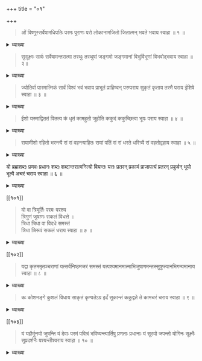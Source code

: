 +++
title = "०१"

+++


> ओं विष्णुस्सर्वेषामधिपतिः परमः पुराणः परो लोकानामजितो जितात्मन् भवते भवाय स्वाहा ॥ १ ॥

<details><summary>व्याख्या</summary>

> यः सर्वलोकैरपि वन्दनीयः स्मृतिं शुभां यच्छति यो नराणाम् ।  
तस्मै नमो यः कुलदैवतं नरः स राघवो मे हृदि सन्निधत्ताम् ॥  
श्रीलक्ष्मीवल्लभाद्यां तां विखनोमुनिमध्यमाम् ।  
अस्मदाचार्यपर्यन्तां वन्दे गुरुपरम्पराम् ॥  
श्रीविष्णुमानसाज्जातो विष्ण्वागमविशारदः ।  
तं वन्दे सूत्रकर्तारं वैष्णवं विखनोमुनिम् ॥ 

व्याप्नोतीति विष्णुः सर्वव्यापक इत्यर्थः ॥ 

> यच्च किञ्चिज्जगत्सर्वं दृश्यते श्रूयतेऽपि वा ।  
अन्तर्बहिश्च तत्सर्वं व्याप्य नारायणः स्थितः ॥ 

इति श्रुतेः । "विश्वव्यापनशीलत्वाद्विष्णुरित्युच्यते" बुधैः ॥ इति ॥
नन्वादौ तावत् परंब्रह्मपरंज्योतिः परंतत्त्वपरमात्मादिशब्दा विद्यन्ते । चत्वारः [[??]] पारमात्मिकं भवति ।

> उपक्रमोपसंहारावभ्यासोऽपूर्वताफलम् ।  
अर्थवादोपपत्ती च लिङ्गं तात्पर्यनिर्णये ॥

इति वचनात् त्रयाणां पारमात्मिकत्वमिति चेदुच्यते ॥

> अष्टाक्षरश्च यो मन्त्रो द्वादशाक्षर एव च ।  
षडक्षरश्च यो मन्त्रो विष्णोरमिततेजसः ॥
>
> [[८६]]
> 
> एते मन्त्राः प्रधानास्तु वैदिकाः प्रणवैर्युताः ।  
प्रणवेन विहीनास्तु तान्त्रिका एव कीर्तिताः ॥ 

इति भगवन्मन्त्रेष्वव्यापकमन्त्रापेक्षया व्यापकमन्त्राः प्रधानाः । व्यापकमन्त्रेषु च अष्टाक्षरषडक्षरौ । अष्टाक्षरेण प्रतिपाद्यो नारायणः । षडक्षरेण प्रतिपाद्यो विष्णुः । प्रधानभूतनारायणविष्णुशब्दाभ्यां वासुदेवादिशब्दैश्च उत्तरत्र प्रतिपाद्यैः परंब्रह्मपरंज्योतिः परंतत्त्वपरमात्मादिशब्दैः पर्यायवाचकैश्च क्रियाकाण्डत्वाद्दुःखित एव विष्णुशब्दप्रयोगः ॥ 
किञ्च – “विष्णोरंशस्तु पुरुषः" इति दैविकव्यूहभूतस्य पुरुषस्य मानुषव्यूहभूतस्य वासुदेवस्य मूलभूतत्वाद्विष्णुशब्दग्रहणम् । यद्वा - सर्वमन्त्रा अपि परंब्रह्मपरंज्योतिःपरंतत्त्वपरमात्मादिशब्दप्रयोगात् अद्वारकत्वेन सद्वारकत्वेन भगवल्लीलाप्रतिपादकत्वात् भगवत्प्रादुर्भावाविर्भावलीलाप्रतिपादकत्वाद्वा सर्वेषामधिपतिः सर्वेषां ब्रह्मरुद्रादीनां नित्यमुक्ता...... सर्वशब्दस्य सङ्कोचाभावात् ..... चेतनाचेतनवर्गाणामण्डाद्बहिर्भूतानामप्यधिपतिनि.... “पतिं विश्वस्यात्मेश्वरम्" इति श्रुतेः ॥ 

श्वेताश्वतरे- 

> पतिं पतीनां परमं परस्ताद्विदाम देवं भुवनेशमीड्यम् ।  
ब्रह्मादिदेवसङ्घेषु स एव पुरुषोत्तमः ।  
स्त्रीप्रायमितरत् सर्वं जगद्ब्रह्मपुरस्सरम् ॥ इति ।

परमः परि.. मास्सेति परमः समाभ्यधिकरहितः । यद्वा उत्कृष्टः 
पुराणः अनादिः परो लोकानाम् ।

> एकतो वा जगत्सर्वमेकतो वा जनार्दनः ।  
सारतो जगतः कृत्स्यादतिरिक्तो जनार्दनः ॥ इति ॥ 
 
[[८७]]

अजितः जेतुमशक्यः ब्रह्मरुद्रादिभिर्देवदानवयक्षराक्षसादिभिः रहितः इत्यर्थः ।

यद्वा - 

> यतो वाचो निवर्तन्ते अप्राप्य मनसा सह ।  
इति श्रुतेरवाङ्मनसो गोचरत्वात् योगिभिरप्यजितः ॥

नारसिंहपुराणे - 

> हिरण्यकशिपोस्त्रस्तान् सेन्द्रान् देवान् बृहस्पतिः ।  
क्षीरोदस्यान्तरं गत्वा स्तूयतां तत्र केशवः ॥  
युष्माभिः संस्तुतो विष्णुः प्रसन्नो भवति क्षणात् ॥

इत्यारभ्य हिरण्यवधानन्तरम् । 

> तस्य कोपाभिभूतस्य नृसिंहस्य जगत्पतेः ।  
दृष्ट्वा भयानकं रूपं तत्रसुर्देवदानवाः ॥

इत्यारभ्य शरभनिर्माणादिकं प्रतिपाद्यते । ततस्तस्य भवानीश ....ण्डस्थानमयाचत । 

> पृष्ठभागे चतुर्वक्त्रं तस्य रुद्रो न्यवेशयत् ।  
सोमसूर्यौ नयनयोर्मारुतं पक्षयोर्द्वयोः ॥  
पादेषु भूचरान् सर्वान् शिवस्तस्य न्यवेशयत् ।  
एवं निर्माय शरभं भवः प्रमथनायकः ॥  
ससर्ज नरसिंहं तं समुद्दिश्य भयानकम् ।  
ततः क्षणेन शरभो नादपूरितदिङ्मुखः ॥  
अभ्याशमगमद्विष्णोः निनदन्भैरवस्वनम् ।  
तमभ्याशगतं दृष्ट्वा नृसिंहः शरभं रुषा ।  
जघान निशितैरुग्रैस्तीक्ष्णैर्नखवरायुधैः ॥ 
>
> [[८८]]
>
> निहते शरभे तस्मिन् रौद्रे मधुनिघातिना ।  
तुष्टुवुः पुण्डरीकाक्षं देवा देवर्षयस्तथा ॥ 

इति ॥ भवाय रुद्राय अजितः जितार्तभक्तैः जितात्मन्, "अहं भक्तपराधीनो ह्यस्वतन्त्र इव द्विजः" ॥ इति वचनात्, "भक्त्या त्वनन्यया शक्य अहमेवंविधोऽर्जुन" । इति भगवद्वचनाच्च । 

यद्वा – परशुराममन्तरत्वात् रामभद्रेण जितात्मन् । यद्वा - स्वभक्तस्य भीष्मस्य प्रतिज्ञापरिपालनार्थं जगद्रक्षणार्थं च भवाय उत्पन्नाय भवते तुभ्यं स्वाहा । 
 
"स्वाहास्वधावषड्वौषण्णमःपर्यायवाचकाः" । 

भारते -

> ओमिति ब्रह्मणो योनिर्नमः स्वाहास्वधावषट् ।  
यस्यैतानि प्रयुज्यन्ते यथाशक्ति कृतान्यपि ॥  
न तस्य त्रिषु लोकेषु परं लोकेषु संविदुः ।  
इति वेदा वदन्ति स्म वृद्धाश्च परमर्षयः ॥  
स्वधा नम इति.... वषट्कारोति[[??]] च [?] ।  
नमःशब्दप्रधानाद्वा स्वाहाशब्द इवेति तु ॥

स्वाहाशब्दे नमः शब्दः प्रतिपादितः । अनेन प्रपत्तिः प्रतिपादिता ॥ 

> लक्ष्म्या सह हृषीकेशो देव्या कारुण्यरूपया ।  
रक्षकः सर्वसिद्धान्ते वेदान्तेषु च गीयते ॥  
लक्ष्मीं महीं च शेषं हि विभूतिमुभयात्मिकाम् ॥ 

“अस्येशाना जगतो विष्णुपत्नी", 

[[८९]]

"लक्ष्मीविशिष्ट एवैकः प्रपत्तव्य इहोदितः" ॥ इति ॥ लक्ष्मीविशिष्ट एव प्रपत्तव्य इत्यभिप्रायेणादौ विष्णुशब्दः । एतत्सर्वमेकादशानुवाके विस्तरेणोच्यते ॥ १ ॥ 

</details>

> सुसूक्ष्मः सार्वः सर्वेषामन्तरात्मा तस्थुः तस्थुषां जङ्गमो जङ्गमानां विभुर्विभूणां विभवोद्भवाय स्वाहा ॥ २॥ 

<details><summary>व्याख्या</summary>

> अजडं स्वात्मसंबोधि नित्यं सर्वावगाहि यत् ।  
ज्ञानं नाम गुणं प्राहुः प्रथमं गुणचिन्तकाः ॥  
स्वरूपं ब्रह्मणस्तच्च गुणश्च परिगीयते ।  
जगत्प्रकृतिभावो यः सा शक्तिः परिकीर्तिता ॥  
श्रमहानिस्तु या तस्य सततं कुर्वतो जगत् ।  
बलं नाम गुणस्तस्य कथितो गुणचिन्तकैः ॥  
कर्तृत्वं नाम यत्तस्य स्वातन्त्र्यं परिबृंहितम् ।  
ऐश्वर्यं नाम तत्प्रोक्तं गुणतत्त्वार्थचिन्तकैः ॥  
तस्यापादानभावेऽपि विकारविरहे हि यः ।  
वीर्यं नाम गुणस्यायमच्युतस्यापराह्वयः ।  
सहकार्यमपेक्ष्यं यत् तत्तैजसमुदाहृतम् ॥ 

इति ॥ 
ज्ञानादिषाड्गुण्यसम्पूर्णं नानाव्यूहैकहेतुकं लक्ष्मीलक्षणसंयुक्तम् । “सत्यं ज्ञानमनन्तं ब्रह्म" इति श्रुतेः । निरुपाधिकसत्तायोगत्वं सत्यत्वं नित्यासङ्कुचितज्ञानैकाकारत्वं ज्ञानत्वं कालतो वस्तुतो देशतश्चापरिच्छिन्नत्वमनन्तत्वमिति ब्रह्मस्वरूपशोधकवाक्यप्रतिपन्नसत्त्वादिविशिष्टम् । 
श्रीविष्णुपुराणे- 

> सम्भर्तेति तथा भर्ता भकारोऽर्थद्वयान्वितः ।  
नेता गमयिता स्रष्टा गकारार्थस्तथा मुने ॥ 
>
> [[९०]]
>
> ऐश्वर्यस्य समग्रस्य वीर्यस्य यशसः श्रियः ।  
ज्ञानवैराग्ययोश्चैव षण्णां भग इतीरणा ॥  
वसन्ति तत्र भूतानि भूतात्मन्यखिलात्मनि ।  
स च सर्वेषु भूतेषु वकारार्थस्तथा मुने ॥  
ज्ञानशक्तिबलैश्वर्यवीर्यतेजांस्यशेषतः ।  
भगवच्छब्दवाच्यानि विना हेयैर्गुणादिभिः ॥  
एवमेव महाभाग मैत्रेय भगवानिति ।  
परमब्रह्मभूतस्य वासुदेवस्य नान्यथा ।  
शब्दोऽयं सोपचारेण ह्यन्यत्र ह्युपचारतः ॥ इति ॥

भगवच्छब्दशब्दितमित्यादिगुणविशिष्टं परं ब्रह्म विष्णुरेवेति विज्ञाप[नेन] सुसूक्ष्म इत्युक्तम् । 
श्रीवैखानसे तर्ककाण्डे ब्रह्मचिन्ताध्यायेऽभिहितम् - 

> आपः पृथिव्या सूक्ष्मास्तु तेभ्यस्तेजस्ततोऽनिलः ।  
तस्मादाकाशमेतस्मात्तन्मात्राणि मनीषिणः ॥  
तेभ्यः सूक्ष्मो ह्यहङ्कारस्त्रिधाभूय व्यवस्थितः ।  
तस्मान्महान् त्रिधा भूतो बुद्धिलक्षणलक्षितः ॥  
तस्मात्तु मूलप्रकृतिरव्यूढगुणबृंहिता ।  
ततो व्यष्टिसमष्ट्याख्यो जीवः सूक्ष्मतरः स्मृतः ॥  
ततो व्योमपदं विष्णोः स्थानमानन्दपूरितम् ।  
तस्मात्तत्पञ्चशक्तिस्थं पञ्चोपनिषदात्मकम् ॥  
पञ्चमूर्तिविभेदेन विभिन्नं विश्वतोमुखम् ।  
आभूतसम्प्लवस्थानं स्वरूपं चिद्धनं परम् ॥ 
> 
> [[९१]]
> 
> विष्णोरकुण्ठवीर्यस्य नानाव्यूहैकहेतुकृत् ।  
ततः षड्गुणसम्पूर्णं लक्ष्मीलक्षणसंयुतम् ॥  
सत्यं ज्ञानमनन्ताख्यं भगवच्छब्दशब्दितम् ।  
सूक्ष्मात्सूक्ष्ममिति ख्यातं स्वरूपं रूपवर्जितम् ॥  
जातिक्रियादिरहितं सरूपं गुणसङ्गतम् ।  
सूक्ष्मात्सूक्ष्ममवाप्नोति परंब्रह्मेदमव्ययम् ॥ 

इति ॥ सार्वः “सर्वं खल्विदं ब्रह्म" इत्यादिश्रुतिसिद्धम् । 
"आत्मा बुद्धौ धृतौ जीवे स्वभावे परमात्मनि" ॥ इति ॥
सर्वेषामन्तरात्मा ब्रह्मरुद्रादीनामन्तरात्मा । "अन्तः प्रविष्टः शास्ता जनानाँ सर्वात्मा” इति श्रुतेः, “यस्त्वात्मा शरीरं यस्य पृथिवी शरीरम्" इत्यादिश्रुतेश्च । तस्थुः तस्थुषां स्थावराणां मध्ये अतिशयेन तथा परभूतः "मेरुः शिखरिणामहम्" इति भगवद्वचनात् । जङ्गमो जङ्गमानां जङ्गमेष्वप्यतिशयं जङ्गमभूतः । यद्वा शक्तिप्रदः । विभुर्विभूणाम् आकाशादीनामपि । तथा विभवोद्भवाय एवं तस्य परमात्मन उद्भवः प्रादुर्भावः अवतारादिषु -

> यस्यावताररूपाणि समर्चन्ति दिवौकसः ।  
अपश्यन्तः परं भावं नमस्तस्मै परात्मने ॥ इति ॥ 

एवमवतारादिषु प्रादुर्भावः -

> न ह्यस्य जन्मनो हेतुः कर्मणो वा महीपते ।  
आत्ममायां विनेशस्य परस्य स्रष्टुरात्मनः ॥ 

रामायणे - 

> स हि देवैरुदीर्णस्य रावणस्य वधार्थिभिः ॥  
अर्थितो मानुषे लोके जज्ञे विष्णुः सनातनः ॥ 

इति ॥ 
 
[[९२]]

तस्मै दिशं प्रतिपाद्य ज्योतिर्मयानि सर्वाण्यपि पारमात्मिकान्येवेति प्रतिपादयति ॥ २ ॥ 

</details>

> ज्योतिर्वा पारमात्मिकं सार्वं विश्वं भवं भवाय प्राभूतं प्राहिण्वन् परम्पराय सुकृतं कृताय तस्मै पराय ईशिषे स्वाहा ॥ ३ ॥ 

<details><summary>व्याख्या</summary>

> सूर्यचन्द्रामयादिषु स्थितं ज्योतिः पारमात्मिकम् ।  
यदादित्यगतं तेजो जगद्भासयतेऽखिलम् ।  
यच्चन्द्रमसि यच्चाग्नौ तत्तेजो विद्धि मामकम् ॥ इति ॥ 

> ज्योतींषि विष्णुर्भुवनानि विष्णुना  
सर्वाणि विष्णुर्गिरयो दिशश्च । 
नद्यः समुद्राश्च स एव सर्वं 
यदस्ति यन्नास्ति च विप्रवर्यः ॥ इति ॥

नक्षत्राणि च विश्वलोकं साव विश्वं सर्वलोकसंज्योतिः । पारमात्मिकं "अथ यदतः परो दिवो ज्योतिर्दीप्यते", "विश्वतः पृष्ठेषु सर्वतः पृष्ठेष्वनुत्तमेषु” इत्यादिश्रुतिसिद्धम् । "एक एव रुद्रो न द्वितीयाय तस्थे" 

> यो देवानां प्रभवश्चोद्भवश्च विश्वाधिपो रुद्रो महर्षिः ।  
हिरण्यगर्भं जनयामास पूर्वं स नो बुद्ध्या शुभया संयुनक्तु ॥ 

इति श्रुतिषु श्रूयमाणत्वात् । विश्वाधिपस्य रुद्रस्य जननं कथमुपपद्यत इति शङ्कायां तद्वा श्रुत्यर्थं भवशव्दः भवाय रुद्राय प्राभूतं प्रभूतं बहुविधमित्यर्थः । परं भवमुत्पत्तिं प्राहिण्वन् प्रायच्छन् । “नारायणाद्रुद्रो जायते" इत्यादिश्रुतिभ्यः “ललाटात्क्रोधजो रुद्रो जायते" इत्यादि । 

> ब्रह्मणो चै ललाटाच्च ततो देवस्य वै द्विज ।  
क्रोधाविष्टस्य संजज्ञे रुद्रः संहारकारकः ॥ इति ॥ 
 
[[९३]]

"अष्टौ वसव एकादश रुद्रा:", "सहस्राणि सहस्रशो ये रुद्राः" इति श्रुत्यन्तरेषु श्रूयमाणत्वात् पारमात्मिकोपनिषदि च प्राभूतं प्राहिण्वन्नित्युक्तम् । अनेनैकत्वनिवृत्तिः । अस्य मन्त्रस्य परम्पराय इत्यारभ्य ईशो यस्मादित्यत्रान्वयः । सुकृतं कृताय तस्मै पराय ईशिषे ॥ ३ ॥

</details>

> ईशो यस्माद्विततं वितत्य कं धृतं कामहुतो जुहोति ककुदं ककुच्छित्वा भूयः पराय स्वाहा ॥ ४ ॥

<details><summary>व्याख्या</summary>

ईशः रुद्रः यस्मात् सागराणामुज्जीवनकारणात् विततं विस्तृतं धृतं शिरसा धृतं कं गङ्गाजलं वितत्य भूमौ विस्तार्य सुकृताय कृतवते वरमनं विश्वं भवं भवाय प्राभूतं प्राहिण्वन् परम्पराय सुकृतं कुताय तस्मै पराय परं कामहुतः कामदाहको रुद्रः ककुदं श्रेष्ठः दक्षः ककुच्छित्वा जुहोति अग्नौ प्रक्षिप्तवान् । भूयः पुनरपि पराय विभक्तिव्यत्ययः ब्रह्मणः शिरश्छित्वा प्रक्षिप्तवान् । एवम्भूताय रुद्राय सुकृतं कृताय ईशिषे समर्थाय तुभ्यम् इत्यर्थः । 

अयमेवार्थो मात्स्ये - 

> ततः क्रोधपरीतेन संरक्तनयनेन च ।  
वामाङ्गुष्ठनखाग्रेण छिन्नं तस्य शिरो मया ॥ 

ब्रह्मा - 

> यस्मादनपराद्धस्य शिरश्छिन्नं त्वया मम ।  
तस्माच्छापसमायुक्तः कपाली त्वं भविष्यसि ॥  
ब्रह्महत्याकुलो भूत्वा चरन् तीर्थानि भूतले ।  
ततोऽहं गतवान्देवि हिमवन्तं शिलोच्चयम् ॥  
तत्र नारायणः श्रीमान् मया भिक्षां प्रयाचितः ।  
ततस्तेन स्वकं पार्श्वं नखाग्रेण विदारितम् ॥ 
>
> [[९४]]
>
> स्रवतो महती धारा तस्य रक्तस्य निःसृता ।  
विष्णुप्रसादात्सुश्रोणि कपालं तत्सहस्रधा ।  
स्फुटितं बहुधा जातं स्वप्नलब्धं धनं यथा ॥ 

विष्णुधर्मे — 

> अच्युतानन्तगोविन्दमन्त्रमानुष्टुभं परम् ।  
ॐ नमः सम्पुटीकृत्य जपन् विषधरो हरः ॥  
यन्नजीर्णं च गरलं कण्ठे स्तब्धं कपालिनः ।  
अन्तरात्मधृतस्तस्य हृदये गरुडध्वजः ॥ 

इति ॥ 

> मैत्रलोके भक्ष्यमाणे तथा मातृगणेन वै ।  
नृसिंहमूर्तिदेवेशं प्रदद्याद्भगवान् शिवः ॥ 

इति ॥ 

वराहे - 

> प्रागितिहासेऽगस्त्यं प्रति रुद्रः --- ब्रह्माणं च पुरा सृष्टः पुण्डरीकाक्षः रुद्रेण दृष्टः । कस्त्वमिति प्रोक्तः सृज इति प्रजाः । 
"अविज्ञातासमर्थोऽहं निमग्नः सलिले द्विजः" ।

इत्यारभ्य जलमध्ये कालमेघसङ्काशः पुण्डरीकाक्षः रुद्रेण दृष्टः 
कस्त्वमिति पृष्टस्य वचनम् - 

> अहं नारायणो देवो जलशायी सनातनः ।  
दिव्यं चक्षुर्भवतु ते तेन व ... यत्नतः ॥  
एवमुक्तस्तदा तेन यावत्तस्याप्यहं तनुः ।  
तावदङ्गुष्ठमात्रं तु ज्वलद्भास्करतेजसम् ॥  
तमेवाहं प्रपश्यामि तस्य नाभौ तु पङ्कजम् ।  
ब्रह्माणं तत्र पश्यामि ह्यात्मानं च तदङ्कतः ॥ 
 
[[९५]] 

इत्यारभ्य रुद्रेणानन्तरं [?] विष्णुः - 

> सर्वज्ञस्त्वं न सन्देहो ज्ञानराशिः सनातनः ।  
देवानां च परः पूज्यः सर्वदा त्वं भविष्यसि ॥  
एवमुक्तः पुनर्वाक्यमुवाचोमापतिस्तथा ।  
अन्यद्देहि वरं देव प्रसिद्धं सर्वजन्तुषु ॥  
मर्त्यो भूत्वा भवानेव मामाराधय केशव ।  
मां वहस्व च देवेशं वरं मत्तो गृहाण च ।  
येनाहं सर्वदेवानां पूज्यात्पूज्यतरोऽभवम् ॥ 

विष्णुः - 

> देवकार्यावतारेषु मानुषत्वमुपागतः ।  
त्वामेवाराधयिष्यामि त्वं च मे वरदो भव ॥  
यत्त्वयोक्तं वहस्वेति देवदेव उमापते ।  
सोऽहं नमामि देव त्वां मेघो भूत्वा शतं समाः ॥  
एवमेव हरिर्देवः सर्वेशः सर्वभावनः ।  
वरदोऽभूत्ततो मह्यं तेनाहं दैवतैर्नतः ॥ 

इत्यादि ॥
पुराणसङ्ग्रहे - 

> अङ्गुष्ठाग्रविनिर्भिण्णादण्डकोशात्स्रवज्जलम् ।  
विष्णोरादाय चार्घ्यं वै ददौ तस्मै चतुर्मुखः ॥  
तत्पादशौचविमलं तोयमासीत्सरिद्वरा ।  
पुण्या त्रिपथगङ्गा यां दधार शिरसा स्वयम् ॥ 

ईश्वरसंहितायाम् — 

> पुरा त्रिभुवनाक्रान्तं हरिणा बलिवन्धने । 
मम लोके पदं प्राप्तं दृष्ट्टा विष्णोर्महात्मनः ॥ 
> 
> [[९६]]
>
> पाद्यं दत्तं मया पुत्र कमण्डलुजलेन वै ।  
कमण्डलुजलं स्वल्पं कृतमन्तर्गतं हि तत् ॥  
धर्मे समीपतो दृष्ट्वा . . चोक्तं जलं भव ।  
द्रवीभूतस्तथा धर्मो हरिभक्त्या महामुने ॥  
गृहीत्वा धर्मपानीयं पादं नाथस्य तुष्टये ।  
क्षालितं परया भक्त्या पाद्यार्घ्यादिभिरर्चितः ॥  
तदम्बु पतितं दृष्ट्वा दधार शिरसा हरः ।  
पावनार्थं जटामध्ये योग्योऽस्मीत्यवधारणात् ।  
वर्षायुतानथ बहून् न मुमोच तथा हरः ॥ 

श्रुतिरपि - 

> ये मरुतामर्चयन्ति रुद्रं यत्तेजनी चारुदन्तं पदं यद्विष्णोरुपमं निधाय तेन पासि गुह्यं गोनाम् 

इतीयं श्रुतिः त्रिविक्रमावतारमुद्दिश्य गङ्गाविषयत्वेन श्रूयत इति केचिद्वदन्ति । ब्रह्मरुद्रादीनामपि वरप्रदानादिषु समर्थतेत्यर्थः ॥ ४ ॥

</details>

> रायामीशो रहितो भरन्त्यै रां रां वहन्त्याहितः रायां पतिं रां रां धरते धरित्र्यै रां वहतोद्वहाय स्वाहा ॥ ५ ॥ 

<details><summary>व्याख्या</summary>

रायां "रै ऐश्वर्ये" इति धातुसिद्वैश्वर्यवाचकरैशव्दाभिहितानामैश्वर्याणाम् ईशः तद्भोगार्हः परमतमः प्रभुः रहितः ताभिरैश्वर्यैर्विहीनः चतुर्दशाब्दप्रमाणवनवासहेतुकपितृवाक्यपरिपालनद्वारा समस्तैश्वर्यरहित इत्यर्थः । रां सकलप्राणिपोषकां रां भूमिं प्रति वहन्त्या आत्मसौशील्यानुकूलप्रभुसेवां वाञ्छन्त्या अतिभक्तिभरसहितभरतोपयुजा सकलप्रजया भरन्त्यै सकलप्राणिसंरक्षणमाप प्रक्रियायै रां आहितः भूमिं प्रति तत्प्राप्तिं प्रति यः वनवासात्पुरमागच्छेति महाभक्तिपुरस्कृतप्रयत्नेन प्रार्थितः यः रायां पतिं 
 
[[९७]]

प्रसिद्धक्षत्रियधर्मरूपाणामैश्वर्याणां पतिम् अत्र विभक्तिव्यत्ययश्छान्दसः । "बहुलं छन्दसि" इत्यत्र बहुलग्रहणादतः पतिः प्रतिष्ठापक इत्यर्थः । यः रां स्वीयपठनश्रवणधारणानुष्ठानैः परिपावयित्रीं सकललोकान् रां रावयति समस्तदुरितातिगा ऋग्यजुस्सामात्मिका श्रुतिः तां धरते तत्प्रतिपाद्यत्वेन प्रतिष्ठां धत्ते । प्रतिपाद्यमाहात्म्य इत्यर्थः । यः पुनरपि चतुर्दशाब्दसङ्कल्पितवनवासप्रतिज्ञानिवृत्त्यनन्तरं धरित्र्यै श्रीमदयोध्याभूमिप्राप्त्यै हेतुभूतां रां सकललोकपावनहेतुभूतश्रीरामायणकथारूपिणीं कीर्तिसम्पत्तिं वहतः वहते । अत्रापि विभक्तिव्यत्ययश्छान्दसः । उद्वहाय अवतारविशेषेऽपि परमपावनशक्तिवहाय श्रीरामस्वरूपाय परमात्मने स्वाहा नम इति सूत्रार्थः ॥ ५ ॥

</details>

यो ब्रह्मशब्दः प्रणवः प्रधानः शब्दः शब्दान्तरात्मनित्यो वियन्तः यत्तः प्रतरन् प्रकामं प्राजापत्यं प्रतरन् प्रकुर्वन् भूयो 
भूत्यै अचरं चराय स्वाहा ॥ ६ ॥ 

<details><summary>व्याख्या</summary>

उत्तरप्रतिपाद्यमानायाः न्यासविद्यायाः प्रधानभूतप्रणवस्वरूपप्रतिपादनमुखेन न्यासविद्याफलं च प्रतिपादयति —– यो ब्रह्मशब्द इत्यादिना । यो ब्रह्मशब्दवाच्यप्रणवः । "ओमिति ब्रह्म" इति श्रुतिः । तस्य प्रधानोऽयं शब्दः शब्दान्तरात्मशब्दबुद्धिकर्मणां त्रित्रिक्षणावस्थायित्वात् शब्दनाशेऽपि परमात्मनो नाशाभावात् नित्य इत्युक्तम् । 

कठवल्लिकोपनिषदि- 

> सर्वे वेदा यत्पदमामनन्ति तपांसि सर्वाणि च यद्वदन्ति ।  
यदिच्छन्तो ब्रह्मचर्यं चरन्ति तत्ते पदं सङ्ग्रहेण ब्रवीम्योमित्येतत् ॥  
एतद्ध्येवाक्षरं ब्रह्म ह्येतदेवाक्षरं परम् ।  
एतद्ध्येवाक्षरं ज्ञात्वा यो यदिच्छति तस्य तत् ॥ 
>
> [[९८]]
> 
> एतदालम्बनं श्रेष्ठमेतदालम्बनं परम् ।  
एतदालम्बनं ज्ञात्वा ब्रह्मलोके महीयते ॥ 

इति ॥ 

> विज्ञानसारथिर्यस्तु मनः प्रग्रहवान्नरः ।  
सोऽध्वनः पारमाप्नोति तद्विष्णोः परमं पदम् ॥  
अकारेणोच्यते विष्णुः सर्वलोकेश्वरो हरिः ।  
उद्धृता विष्णुना लक्ष्मीरुकारेण तथोच्यते ।  
मकारस्तु तयोर्दास इति प्रणवलक्षणम् ॥ 
 
सर्वशेषिंस्तवाहमिति प्रपत्तिप्रतिपाद्यद्वारा प्रपन्नस्य प्राप्यं प्रतिपादयति - वियत इत्यादिना । वियत्तः आकाशात्परं प्रतरन् स्वर्गादिकमतिक्रम्य प्रकामम् अत्यन्तं प्राजापत्यं प्रजापतिलोकं प्रतरन् प्रकुर्वन् प्रकर्षेण ब्रह्मलोकमपि तरणं कुर्वन् भूयो भूत्यै नित्यैश्वर्याय अणिमाद्यष्टैश्वर्यानपेक्षया नित्यत्वात् 

> अपहत-पाप्मा विजरो विमृत्युर्विशोको विजिघित्सोऽपिपासः सत्यकामः सत्यसङ्कल्पः 

इति गुणाष्टकाविर्भावायार्चिरादिमार्गेण गत्वा सायुज्यं प्रतिपन्नायेति प्रपन्नास्ते तपस्विनः भक्तास्तपस्विनः । 

> किंकरा मम ते नित्यं भवन्ति निरुपद्रवाः ॥  
लोकेषु विष्णोर्निवसन्ति केचित्समीपमृच्छन्ति च केचिदन्ये ।  
अन्ये तु रूपं सदृशं भजन्ते सायुज्यमन्ये स तु मोक्ष उक्तः ॥  
सायुज्यमुभयोरत्र भोक्तव्यस्याविशिष्टता ।  
सार्ष्टिता तत्र भोगस्य तारतम्यविहीनता ।  
सामरस्यं हि सायुज्यं वदन्ति ब्रह्मवादिनः ॥  
ऐहलौकिकमैश्वर्यं स्वर्गाद्यं पारलौकिकम् ।  
कैवल्यं भगवन्तं च मन्त्रोऽयं साधयिष्यति ॥ 
 
[[९९]]

वसिष्ठकरालजनकसंवादे - 

> परेण परधर्मे च भवत्येष समेत्य वै ।  
विशुद्धधर्मा शुद्धेन बुधेन च सुबुद्धिमान् ॥  
विमुक्तधर्मा मुक्तेन समेत्य भरतर्षभ ।  
वियोगधर्मणा चैवावियोगात्मा भवत्यपि ॥  
विमोक्षणाविमोक्षश्च समेत्येह तथा भवेत् ।  
शुचिकर्मा शुचिश्चैव भवत्यमिति .... त्पमान् ॥  
विमलात्मा च भवति समेत्य विमलात्मना ।  
केवलात्मा तथा वैषः केवलेन समेत्य वै ॥  
स्वतन्त्रश्च स्वतन्त्रेण स्वतन्त्रत्वमुपाश्नुते ।  
एतावदेतत्कथितं मया ते तथ्यं महाराज यथार्थतत्त्वम् ।  
अमत्सरस्त्वं प्रतिगृह्य चार्धं सनातनं ब्रह्म विशुद्धमाद्यम् ॥ 

इति ॥

अष्टैश्वर्यं मानसोल्लासे - 

> अत्यन्तमणुषु प्राणिष्वात्मत्वेन प्रवेशनम् ।  
अणिमासंज्ञमैश्वर्यं व्याप्तस्य परमात्मनः ॥  
ब्रह्माण्डादिशिवान्तायाः षट्त्रिंशत्तत्त्वसंहृतेः ।  
भवाश्च व्याप्यवृत्तित्वमैश्वर्यं महिमाह्वयम् ॥  
परमाणुसमाङ्गस्य समुद्धरणकर्मणि ।  
गौरवे मेरुतुल्यत्वं गरिमाणं विदुर्बुधाः ॥  
महामेरुसमाङ्गस्य समुद्धरणकर्मणि ।  
अत्यल्पत्वमतुल्यत्वं लघिमेति प्रकीर्त्यते ॥  
पातालवासिनः पुंसो ब्रह्मलोकावलम्बनम् ।  
प्राप्तिनामकमैश्वर्यं सुष्ठुहाष्ट्र्यौपयोगिनाम् [१] ॥ 
>
> [[१००]]
>
> आकाशगमनादीनामन्यासां सिद्धिसम्पदाम् ।  
स्वेच्छामात्रेण संसिद्धिः प्राकाम्यमभिधीयते ॥  
स्वशरीरप्रकाशेन सर्वार्थानां प्रकाशनम् ।  
प्राकाम्यमिदमैश्वर्यमिति केचित्प्रचक्षते ॥  
स्वेच्छामात्रेण लोकानां सृष्टिस्थित्यन्तकर्तृता ।  
सूर्यादिना वियोक्तृत्वमीशित्वमभिधीयते ॥  
सलोकपालाः सर्वेऽपि लोकाश्चेद्वशवर्तिनः ।  
तदैश्वर्यं वशित्वाख्यं सुलभं शिवयोगिनाम् ॥ इति ॥ 

चराय संसरते प्रत्यगात्मने अचरन्नाशरहितमैश्वर्यं कुर्वन् । यद्वा अचरन्नाशरहितमैश्वर्यं कुर्वन् चराय सृष्टिस्थितिसंहारादिगतिं कुर्वते तुभ्यमित्यर्थः ॥

विष्णुपुराणे - 

> प्राजापत्यं ब्राह्मणानां ब्राह्मं सन्न्यासिनां स्मृतम् ।  
एकान्तिनः सदा ब्रह्मध्यायिनो योगिनो हि ते ।  
तेषां तत्परमस्थानं यद्वै पश्यन्ति सूरयः ॥ इति ॥ 
 
प्रधानशब्द इत्यनेन त्रिमात्रशब्दः । एवं श्रूयते उपनिषदि -- 

> यः पुनरेतत्त्रिमात्रेणोमित्येतेनैवाक्षरेण परं पुरुषमभिध्यायीत स तेजसि सूर्ये सम्पन्नः । यथा पादोदरस्त्वचा विनिर्मुच्यते एवं ह वै स पाप्मना विनिर्मुक्तः स सामभिरुन्नीयते ब्रह्मलोकम् 

इति । प्रणवशब्दार्थः अथर्वशिरसि -

> अरसादुच्यते प्रणवः यस्मादुच्चार्यमाण एव ऋचो यजूंषि सामान्यथर्वाङ्गिरसश्च यज्ञब्रह्म ब्राह्मणेभ्यः प्रणवयति । तस्मादुच्यते प्रणवः 

इति । न्यास-विद्यास्वरूपमुत्तरत्र प्रतिपाद्यते ॥ ६ ॥

</details>

[[१०१]]

> यो वा त्रिमूर्तिः परमः परश्च  
त्रिगुणं जुषाणः सकलं विधत्ते ।  
त्रिधा त्रिधा वा विदधे समस्तं  
त्रिधा त्रिरूपं सकलं धराय स्वाहा ॥ ७ ॥

<details><summary>व्याख्या</summary>

त्रिविक्रमस्यायं मन्त्रः । यः परमात्मा विष्णुः त्रिमूर्तिः ब्रह्मविष्णुशिवात्मकः । 

विष्णुपुराणे -

> सृष्टिस्थित्यन्तकरणीं ब्रह्मविष्णुशिवात्मिकाम् ।  
स संज्ञां याति भगवानेक एव जनार्दनः ॥ इति ॥ 

यद्वा -- त्रिविक्रमत्वात्पदविक्षेपभेदेन त्रिमूर्तिः 

> इदं विष्णुर्विचक्रमे त्रेधा निदधे पदम् 

इति श्रुतिः । परमः त्रिविक्रमावतारापेक्षया ब्रह्मरुद्रादिषु समाभ्यधिकाभावात् परमशब्दः । परश्च अवतारत्वेऽपि उत्कृष्टः । त्रिगुणं जुषाणः "जुषी प्रीतिसेवनयोः" इति त्रिगुणेषु सात्त्विकविकराजसतामसेषु प्रीतिं कुर्वन् । यद्वा - सेवमानः सकलं चिदचिदात्मकं प्रपञ्चं विधत्ते । 
 
> व्यस्कभ्नाद्रोदसी विष्णुरेते दाधार पृथिवीमभितो मयूखैः 

इति विष्णुरेव ब्रह्मशब्दवाच्य इति ज्ञापयितुं ब्रह्माभ्यधितिष्ठतु भुवनानि धारयन्निति । 

> नमो विष्णवे बृहते करोमि । 

बृहत्वात् बृंहणत्वाच्च तद्ब्रह्मेति प्रकीर्तितम् ॥ इति ॥ 
यद्वा — विधत्ते जगत्सृष्ट्यादिश्चरभेदेन त्रिधा त्रिधा वा विदधे समस्तं ह्रस्वदीर्घसमरूपेण गार्हपत्यान्वाहार्याहवनीय इति त्रिधाग्निरूपेण उत्तममध्यमाधमस्वर्गनरकमोक्ष इत्यादि समस्तं त्रिधा त्रिधा विदधे चकार त्रिरूपं स्त्रीपुन्नपुंसकादि त्रिधा भूत्वा त्रिविक्रमरूपी भूत्वा निवहं स्वस्वकीयसहितैर्देवमनुष्यादिभिरावृतं विधत्ते धृतवान् तस्मै ॥ ७ ॥ 

</details>

[[१०२]]

> यद्वा कृतममृतञ्चराणां यत्सर्वनिष्ठमजरं समस्तं यत्पश्यमानमात्माभिजुषाणमन्तस्सुषुप्त्यानभिगम्यमानाय स्वाहा ॥ ८ ॥ 

<details><summary>व्याख्या</summary>

त्रिविक्रमावतारे प्रत्यक्षे कृतस्य परमात्मानपरं रूपं स्वप्नेऽपि देवैर्द्रष्टुमशक्यमित्याह – यच्चेति । कृतं त्रिविक्रमरूपेण कृतं सर्वनिष्ठमन्तर्व्याप्तमजरमपहतपाप्मत्वादियुतं समस्तं बहिश्च व्याप्तम् । यद्वा परिदृश्यमानं सर्वमात्माभिजुषाणम् ।

> आत्मा बुद्धौ धृतौ जीवे स्वभावे परमात्मनि । इति ॥ 

जीवात्मना सेवमानमेवंविधरूपमन्तर्हृदये सुषुप्त्या स्वप्नेनापि अमृतंचराणाम् अमृतं चरन्तीति अमृतंचरा देवाः । तेषामपि अनभिगम्यमानाय ध्यातुमशक्याय । यद्वा — चराणां देवादीनाममृतं कृतं समुद्रमथनादिकं कृतम् । यद्रूपं तत्पश्यमान चेदपि सुषुप्त्या स्वप्नेनापि प्राप्तुमशक्त्य[[??]]मिति तस्मै ॥ ८ ॥

</details>

> कः कोशमङ्गे कुशलं विधाय साकृतं कृण्वतेऽग्र इदँ सुकान्तं ककुद्वते ते कामचरं चराय स्वाहा ॥ ९ ॥

<details><summary>व्याख्या</summary>

कः कोशं ब्रह्माण्डकोशमङ्गे स्वाङ्गे कुशल क्षेमसहितं विधाय साकृत आकृतिसहितं कृण्वते तत्र ब्रह्माणं कुर्वते अग्रे सृष्ट्यादौ ककुद्वते श्रेष्ठचराय ब्रह्मणे सुकान्त मनोहरं कामचरम् अण्डकोशं विधाय तत्र साकृतम् आकृतिसहितब्रह्माणं कृण्वते तुभ्यम् । अन्यत्रोपनिषदि - 

> अथ पुनरेव नारायणः सोऽन्यं कामो मनसाध्यायत ।  
तस्य ध्यानान्तस्थस्य ललाटात् स्वेदोपहताः प्रपत आपस्तासु तेजो हिरण्मयमण्डलस्तत्र ब्रह्मा चतुर्मुखोऽजायत 

इति ॥ ९ ॥

</details>
 
[[१०३]]

> यं यज्ञैर्मुनयो जुषन्ति यं देवाः परमं पवित्रं भविष्यन्त्यार्तिषु प्रणताः प्रधानाः यं सूरयो जपन्तो योगिनः सूक्ष्मैः सुप्रदर्शनैः पश्यन्तीश्वराय स्वाहा ॥ १० ॥

<details><summary>व्याख्या</summary>

यं परमात्मानं महाविष्णुं यज्ञैः "यज देवपूजासङ्गतिकरणदानेषु" इति समाराधनैः पाकयज्ञहविर्यज्ञसोमयज्ञैः । 

> द्रव्ययज्ञास्तपोयज्ञा योगयज्ञास्तथापरे ।  
स्वाध्यायज्ञानयज्ञाश्च यतयः संशितव्रताः ॥ इति ॥ 

> यज्ञेन दानेन तपसा नाशकेन ब्राह्मणा विविदिषन्ति 

इति श्रुतेः । द्रव्ययज्ञादिभिर्मुनयः वैखानसाः । 

> वैखानसैर्मुनिगणैः नित्यमाराधितोऽमलैः ।  
वैखानसैर्मुनिश्रेष्ठैः पूजिताय वेङ्कटेशाय नमः ॥ 

इति पद्मवचनार्चनम् । अत्र प्रतिपादिता मुनय आपस्तम्बादयः । किंनरः स्वरिति चेत् । 
 
गारुडे - 

> पुरा चतुर्मुखादेशाच्चत्वारो मुनयोऽमलाः ।  
प्रणीय वैष्णवं शास्त्रं भूमावभ्यर्च्य यं नृपः ॥  
मरीचिर्मन्दरे विष्णुमर्चयामास केशवम् ।  
आदेशाद्ब्राह्मणो विष्णुं श्रीनिवासे त्रिरर्चयेत् ॥  
काश्यपो विष्ण्वधिष्ठाने शुभक्षेत्रे भृगुर्मुनिः ।   
नन्दायां दक्षिणे सीम्नि श्रमात्तरे [?] सखा ।  
तच्छुद्धौ शुचिषं नाम भृगुणा स्थापितो हरिः ॥ 

इति । ब्रह्मकैवर्ते पुष्करतीर्थवैभववर्णने -- "निम्नगानां यथा गङ्गा" इत्यारभ्य,  
 
[[१०४]]

> यथा मुनीनां विखना आदिभूत उदाहृतः ॥ 

इति श्रुतिः ॥ 

> धेनुर्वहाणामदितिस्सुराणां ब्रह्मा ऋभ्रूणां विखना मुनीनाम् ॥ 

इति ॥ एवं श्रुतिस्मृतिपुराणादिमुख्यत्वेन वैखानसानामेव मुनिशब्दवाच्यत्वप्रतिपादनात् यज्ञैर्मुनयो जुषन्ति इत्युक्तत्वात् । आपस्तम्बादीनामद्वारभगवद्भजनविधिप्रतिपादनाभावात् । पञ्चपूजाप्रतिपादकस्य यमित्यत्र एकवचनास्वारस्याभावाच्च । वैखानसाः मुनयः जुषन्ति । यज्ञैः प्रीणयन्ति सेवां कुर्वन्तीति वा । यज्ञशब्द आराधनपरः यं महाविष्णुं प्रधानदेवाः ब्रह्मरुद्रादयः । 

> न यस्य रूपं न बलप्रभावो न च स्वभावः परमस्य पुंसः ।  
विज्ञायते शर्वपितामहाद्यैस्तं वासुदेवं प्रणमाम्यचिन्त्यम् ॥ 

इति ॥ रूपबलप्रभावातिशयेन चिन्त्यत्वात् परमम् इत्युक्तम् । पवित्रम् उपनिषदि 

> स एष सर्वभूतान्तरात्मापहतपाप्मा दिव्यो देव एको नारायणः 

इति । 

> अशुद्धा ब्रह्मरुद्राद्या जीवा विष्णोर्विभूतयः ।  
तान्वै कुदृष्टसाम्यत्वपरत्वादप्युपासते ॥ 

इति ॥ अतएव पवित्रमित्युक्तम् । यद्वा स्वभक्तान् वज्रादपि त्रायत इति पवित्रशब्दप्रयोगः । 

> दन्ता गजानां कुलिशाग्रविष्णुराशीर्णयत्तेन जलं ममैतत् ।  
महद्विपत्तित्वविनाशनो यो जनार्दनानुस्करणानुभावः ॥ 

इति ॥ अमृतापहरणे गरुडेन्द्रयोर्युद्धे च द्रष्टव्यम् । अत एव आर्तिषु प्रणता भविष्यन्ति । 
श्रीमद्रामायणे बालकाण्डे - 

> राक्षसो रावणो मूर्खो वीर्योत्सेकेन बाधते । 

इत्यादि । 

> वधार्थं वयमायातास्तस्य वै मुनिभिस्सह ।  
सिद्धगन्धर्वयक्षाश्च ततस्त्वां शरणं गताः ॥ 
>
> [[१०५]] 
>
> त्वं गतिः परमो देवः सर्वेषां नः परन्तपः ।  
वधाय देवशत्रूणां नृणां लोके मनः कुरु ॥  
एवमुक्तः सुरगणैः विष्णुस्त्रिदशपुङ्गवः ।  
पितामहपुरोगांश्च सर्वलोकनमस्कृतः ॥  
अब्रवीत् त्रिदशान् सर्वान् समेतान् धर्मसंहितान् ।  
भयं त्यजत भद्रं वो वधार्थं युधि रावणम् ॥  
सपुत्रपौत्रं सामात्यं समन्त्रिज्ञातिबान्धवम् ।  
हत्वा क्रूरं दुरात्मानं देवर्षीणां भयावहम् ॥ 

इत्यादि ॥ 

भागवते — 

> पुरासुराय गिरिशो वरं दत्वाप सङ्कटम् । 

इत्यारभ्य अन्ते तु "सङ्कटं लेभे नर चितः शिव" इत्युक्तम् [?] बाणासुरयुद्धे च द्रष्टव्यम् । 

> प्रसादयामास भवो देवं नारायणं प्रभुम् ।  
शरणं च जगामाद्यं वरेण्यं वरदं हरिम् ॥ 

इति ॥ अनेन ब्रह्मरुद्रादीनामुपास्यराहित्यं तत्प्रयुक्तव्रतानामप्युपादेयराहित्यं 
च दर्शितम् । प्रधानधर्मार्थकाममोक्षचतुर्विधपुरुषार्थेषु स्वाभिमतार्थप्रधानमार्तिषु स्वाभिमतार्थालाभे नाशे च प्रणता भविष्यन्ति । 

गीतायाम् - 

> चतुर्विधा भजन्ते मां जनाः सुकृतिनोऽर्जुन ।  
आर्तो जिज्ञासुरर्थार्थी ज्ञानी च भरतर्षभ ॥  
तेषां ज्ञानी नित्ययुक्त एकभक्तिर्विशिष्यते ।  
प्रियो हि ज्ञानिनोऽत्यर्थमहं स च मम प्रियः ।  
उदाराः सर्व एवैते ज्ञानी त्वात्मैव मे मतम् । 

इति ॥ 
 
[[१०६]]

यं परमात्मानं यं मन्त्रमिति काकाक्षिन्यायेनोभयत्रान्वयः । यं मन्त्रराजमष्टाक्षरं यं विष्णुषडक्षरं मन्त्रं जपन्तः । 
पराशरः- 

> त्रिविधो जपयज्ञः स्यात्तस्य भेदं निबोधत ।  
यदुच्चनीचस्वरितैः शब्दैः स्पष्टपदाक्षरैः ॥  
मन्त्रमुच्चारयेद्वाचा वाचिकोऽयं जपः स्मृतः ।  
शनैरुच्चारयेन्मन्त्रमीषदोष्ठौ प्रचालयेत् ॥  
अपरैरश्रुतं किञ्चिद्य उपांशुजपः स्मृतः ।  
धिया यदक्षरश्रेण्या वर्णाद्वर्णं पदात्पदम् ॥  
मन्त्रार्थचिन्तनं भूयः कथ्यते मानसो जपः ।  
त्रयाणां जपयज्ञानां श्रेष्ठं स्यादुत्तरोत्तरम् ॥  
अष्टाक्षरश्च यो मन्त्रो द्वादशाक्षर एव च ।  
षडक्षरश्च यो मन्त्रो विष्णोरमिततेजसः ॥  
एते मन्त्राः प्रधानाः स्युर्वैदिकाः प्रणवैर्युताः ।  
प्रणवेन विहीनास्तु तान्त्रिका एव कीर्तिताः ॥ 

इति ॥ सूरयो नित्यसूरयः अनन्तगरुडादयः पश्यन्ति । 

> तद्विष्णोः परमं पदं सदा पश्यन्ति सूरयः 

इति श्रुतिः । यद्वा ब्रह्मविदः पश्यन्ति योगिनः यमनियमासनप्राणायामप्रत्याहारधारणाध्यानसमाधिरित्यष्टाङ्गयोगिनः ध्यानेन पश्यन्ति । 
यद्वा - 

> योगः सन्नहनोपायध्यानसङ्गतिभक्तिषु ।

इति भगवत एवोपायोपेयत्वम् । अनेन सिद्धरूपा प्रपत्तिः साध्यरूपा प्रतिपाद्यते । 
 
[[१०७]]

> समर्थपुरुषार्थानां साधकस्य दयानिधेः ।  
प्रमतः पूर्वसिद्धत्वात्सिद्धोपायविदो विदुः ॥  
भक्तिप्रपत्तिप्रमुखैस्तद्वशीकारकारणम् ।  
तत्तद्बलानि साध्यत्वात्साध्योपायं विदुर्बुधाः ॥ 

इति ॥ 

> ईदृशः परमात्मा यः प्रत्यगात्मा तथेदृशः ।  
तत्सम्बन्धानमिति [?] योगः प्रकीर्तितः ॥

यद्वा -

> योगःसन्नहनोपायध्यानसङ्गतिभक्तिषु ॥ 

इति ॥ 

> स्वामिन् स्वशेषं स्ववशं स्वभरत्वेन निर्भरम् ।  
स्वदत्तस्वधया स्वार्धं स्वस्मिन्न्यस्यति मां स्वयम् ॥ 

इति ॥ सर्वदानुसन्धानम् — 

> स्वोज्जीवनेच्छा यदि ते स्वदत्तायां स्पृहा यदि ।  
आत्मनिक्षेपणं दास्यं हरेः स्वाम्यं सदा स्मरेत् ॥ 

इति ॥ 
कर्मयोगिनस्तं सुप्रदर्शनैः उद्दिष्टादिकालव्यतिरिक्तकालेषु भगवदाराधनादिकं कुर्वन्ति । भगवद्भक्ताः कैङ्कर्यपराः परात्मयोगिन इत्युच्यन्ते । एतेषां भगवद्विश्लेषमसहमानानाम् । 

> न प्रदोषे हरिं पश्येत् .... ।  
यदि पश्येत्प्रमादेन द्वादशाब्देन नश्यति ॥ 

इति हरिदर्शननिषेधे नास्त्येव स्मृतिः - 

> अर्चकान् परिचारांश्च वैष्णवान् ज्ञानिनो यतीन् ।  
दासीदासादिकांश्चैव .......... ।  
तापत्रयानलोज्वालामालिते देहमन्दिरे ।  
विष्णुभक्तिरसैः शान्तिं जानन् कः कालमीक्षते ॥ 
> [[१०८]]
>
> कालोऽस्ति यज्ञे कालोऽस्ति दाने कालोऽस्ति वै जपे ।  
सर्वेशदर्शने कालो वक्ष्यमाणस्तदञ्चितः ॥ 

इति ॥ 

> मौनं वाचोनिवृत्तिः स्यान्नात्र भाषणसंस्कृतम् ।  
नान्यदेवेरणं विष्णोः सदा ध्यायेच्च कीर्तयेत् ॥ 

सुप्रदर्शनैरित्युक्तं सुप्रदर्शनैः पश्यन्ति । अत्र प्रणता इत्यनेन परमात्मनो नारायणस्य पादारविन्दे न्यस्तभरा उच्यन्ते । परमात्मनि नारायणे सर्वभारसमर्पणात् । 

> संज्ञातनैरपेक्षं तु नम इत्युच्यते बुधैः ।  
भरन्यासबलादेव स्वयत्नविनिवृत्तये ।  
अत्रोपायान्तरस्थाने रक्षको विनिवेशते ॥ 

इति ॥ 
प्रकर्षेण नताः प्रणताः । नमःशब्दस्य स्थूलसूक्ष्मपरमो जन इति 
अहिर्बुध्न्येन व्याख्यातम् । 

> प्रेक्षावतः प्रवृत्तिर्या प्रह्वभावात्मिका स्वतः ।  
उत्कृष्टः परमुद्दिश्य तन्नमः परिगीयते ॥  
लोके चेतनवर्गस्तु द्विधैव परिगीयते ।  
ज्यायांश्चैव तथाज्यायान् नैवाख्या विद्यते परा ॥  
कालतो गुणतश्चैव प्रकर्षो यत्र तिष्ठति ।  
शब्दस्यौन्मुख्यया वृत्त्या ज्यायानित्यवलम्ब्यते ॥  
अतश्चेतनवर्गस्तु स्मृतः प्रत्यवरो बुधैः ।  
तज्ज्यायांश्च तयोर्योगः शेषशेषितयेष्यते ॥  
अज्यायांसः परे सर्वे ज्यायानेको मतः परः ।  
नन्त्रनन्तृस्वभावेन तेषां तेन समन्वयः ॥ 
>
> [[१०९]] 
>
> नन्तव्यः परमः शेषी शेषा नन्तार ईरिताः ।  
नन्तृनन्तव्यभावोऽयं न प्रयोजनपूर्वकः ॥   
निश्चयो हि स्वभावोऽयं नन्तृनन्तव्यतात्मकः ।  
उपाधिरहितो नायं येन भावेन चेतनाः ॥  
नमनं जायते तस्मै तद्वा नमनमुच्यते ।  
भगवान् नः परो नित्यमहं प्रत्यवरः सदा ॥  
इति भावो नमः प्रोक्तो नमसः कारणं हि सः ।  
नमयत्यपि वा देवं प्रह्वभावयति ध्रुवम् ।  
अतो वा नम उद्दिष्टं यत्तन्नामयति स्वयम् ॥  
वाचा नम इति प्रोच्य मनसा वपुषा च यत् ।  
तन्नमः पूर्वमुद्दिष्टमतोऽन्यन्न्यूनमुच्यते ॥  
इयं करणपूर्तिः स्यादङ्गपूर्तिमिमां शृणु ।  
शाश्वती मम संसिद्धिरियं प्रह्वो भवामि यत् ॥  
पुरुषं परमुद्दिश्य न मे सिद्धिरतोऽन्यथा ।  
इत्यङ्गमुदितं श्रेष्ठं फलेच्छा तद्विरोधिनी ॥  
अनादिवासनारोहादनैश्वर्यत्वभावजात् ।  
मलावकुण्ठितत्वाच्च दृक्क्रियाविहतिर्हि या ॥  
तत्कार्पण्यं तदुद्बोधो द्वितीयं ह्यङ्गमीदृशम् ।  
स्वस्वातन्त्र्यावबोधस्थं तद्विरोध उदीर्यते ॥  
परत्वे सति देवोऽयं भूतानामनुकम्पया ।  
अनुग्रहैकधीर्नित्यमित्येतद्भक्तवत्सलः ॥ 
>
> [[११०]]
>
> उपेक्षको यथा कर्मफलदायीति या मतिः ।  
विश्वासात्मतया यत्तो त्वदीयं वा तु वै सदा ॥  
एवंभूतोऽप्यशक्तः सन् नस्त्राता भवितुं क्षमः ।  
इति बुद्ध्वा स्वदेवस्य गोप्तृशक्तिनिरूपणम् ॥  
चतुर्थमङ्गमुद्दिष्टममुष्या व्याहतिः पुनः ।  
उदासीनो गुणाभावादित्युत्प्रेक्षा निमित्तजा ॥  
स्वस्वस्वामिनिवृत्तिर्या प्रातिकूल्यविवर्जनम् ।  
तदङ्गं पञ्चमं प्रोक्तमाज्ञाव्याख्यातवर्जनम् ॥  
अशास्त्रीयोपवासे तु तद्वयाख्यात उदीर्यते ।  
चराचराणि भूतानि सर्वाणि भगवद्वपुः ॥  
अतस्तदानुकूल्यं मे कार्यमित्येव निश्चयः ।  
षष्ठमङ्गं समुद्दिष्टं तद्विघाते निराकृतिः ॥  
पूर्णमङ्गैरुपाङ्गैश्च नमनं ते प्रकीर्तितम् ।  
स्थूलो यो नमनस्यार्थः सूक्ष्ममन्यं निशामय ॥  
चेतनस्थं यदा मन्त्रं स्वस्मिन् स्वीये च वस्तुनि ।  
नम इत्यक्षरद्वन्द्वं तद्धाम ह्यन्यवाचकम् ॥  
अनादिवासनारूढमिथ्याज्ञाननिबन्धनात् ।  
आत्मात्मीयपरार्चस्ता यास्वतन्त्रस्वतामिति [?] ।  
मेन एवं समीचीना बुद्ध्या साऽत्र निवार्यते ॥  
नाहं मम स्वतन्त्रोऽहं नास्तितस्स्वार्थ उच्यते ।  
न मे देहादिकं वस्तु स शेषः परमात्मनः ॥  
इति बुद्ध्वा निवर्तन्ते तानि सेयं मनीषिका ।  
अनादिवासनाजातैर्बोधैस्तैस्तैर्विकल्पितैः ॥ 
>
> [[१११]] 
> 
> रुषितं यद्दृढं चित्तं स्वातन्त्र्यं सत्त्वधीमयम् ।  
चित्तद्वैष्णवसार्वात्म्यप्रतिबोधसमुत्थया ॥  
नम इत्यनया वाचा मन्त्रात्स्वस्मादपोह्यते ।  
इति ते सूक्ष्म उद्दिष्टः परमं स्वं निशामय ॥  
पन्था नकार उद्दिष्टो मः प्रधान उदीर्यते ।  
विसर्गः परमेशस्तु तत्रार्थोऽयं निरूप्यते ॥  
अनादिपरमेशस्तु शक्तिमान् पुरुषोत्तमः ।  
स्वप्राप्तये प्रधानोऽयं पन्था नमननामवान् ॥  
इति ते त्रिविधः प्रोक्तो नमःशब्दार्थतां प्रति ।  
निवेदयेत् स्वमात्मानं विष्णोरमिततेजसि ॥  
तदात्मना मनः शान्तस्तद्विष्णोरिति मन्त्रतः ।  
शरीरपातकाले च सार्थस्वानुग्रहं स्वयम् ॥  
परिपाकं प्रपन्नानां प्रयच्छति यथातथम् ।  
अङ्कोलतैलसिक्तानां बीजानामचिराद्यथा ।  
विपाकः फलपर्यन्तस्तथात्रेति निदर्शितः ॥ १० ॥

इति प्रथमोऽनुवाकः

</details>
